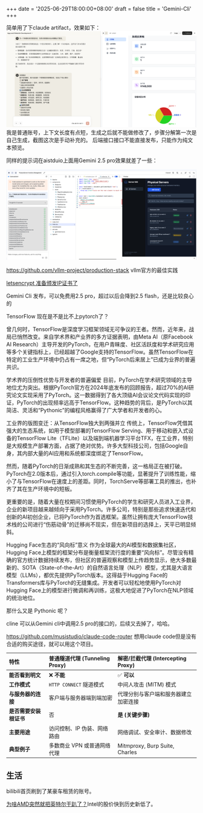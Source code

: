 +++
date = '2025-06-29T18:00:00+08:00'
draft = false
title = 'Gemini-Cli'
+++

简单用了下claude artifact，效果如下：
![](../../images/claude-artifact.png)
我是普通账号，上下文长度有点短，生成之后就不能做修改了，步骤分解第一次是自己生成，截图这次是手动补充的。
后端接口接口不能直接发布，只能作为纯文本预览。

同样的提示词在aistduio上面用Gemini 2.5 pro效果就差了一些：

![](../../images/aistduio-build.png)

https://github.com/vllm-project/production-stack vllm官方的最佳实践

[letsencrypt 准备颁发IP证书了](https://letsencrypt.org/2025/07/01/issuing-our-first-ip-address-certificate/)

Gemini Cli 发布，可以免费用2.5 pro，超过以后会降到2.5 flash，还是比较良心的

TensorFlow 现在是不是比不上pytorch了？

曾几何时，TensorFlow是深度学习框架领域无可争议的王者。然而，近年来，战局已悄然改变。来自学术界和产业界的多方证据表明，由Meta AI（原Facebook AI Research）主导开发的PyTorch，在用户青睐度、社区活跃度和学术研究应用等多个关键指标上，已经超越了Google支持的TensorFlow。虽然TensorFlow在特定的工业生产环境中仍占有一席之地，但“PyTorch后来居上”已成为业界的普遍共识。

学术界的压倒性优势与开发者的普遍偏爱
目前，PyTorch在学术研究领域的主导地位尤为突出。根据PyTorch官方在2024年底发布的回顾报告，超过70%的AI研究论文实现采用了PyTorch。这一数据得到了各大顶级AI会议论文代码实现的印证，PyTorch的出现频率远高于TensorFlow。这种趋势的背后，是PyTorch以其简洁、灵活和“Pythonic”的编程风格赢得了广大学者和开发者的心。


工业界的版图变迁：从TensorFlow独大到两强并立
传统上，TensorFlow凭借其强大的生态系统，如用于模型部署的TensorFlow Serving、用于移动和嵌入式设备的TensorFlow Lite（TFLite）以及端到端机器学习平台TFX，在工业界，特别是大规模生产部署方面，占据了绝对优势。许多大型科技公司，包括Google自身，其内部大量的AI应用和系统都深度绑定了TensorFlow。

然而，随着PyTorch的日渐成熟和其生态的不断完善，这一格局正在被打破。PyTorch在2.0版本后，通过引入torch.compile等功能，显著提升了训练性能，缩小了与TensorFlow在速度上的差距。同时，TorchServe等部署工具的推出，也补齐了其在生产环境中的短板。

更重要的是，随着大量在校期间习惯使用PyTorch的学生和研究人员进入工业界，企业的新项目越来越倾向于采用PyTorch。许多公司，特别是那些追求快速迭代和创新的AI初创企业，已将PyTorch作为首选框架。虽然让拥有庞大TensorFlow技术栈的公司进行“伤筋动骨”的迁移尚不现实，但在新项目的选择上，天平已明显倾斜。

Hugging Face生态的“风向标”意义
作为全球最大的AI模型和数据集社区，Hugging Face上模型的框架分布是衡量框架流行度的重要“风向标”。尽管没有精确的官方统计数据持续发布，但社区的普遍观察和模型上传趋势显示，绝大多数最新的、SOTA（State-of-the-Art）的自然语言处理（NLP）模型，尤其是大语言模型（LLMs），都优先提供PyTorch版本。这得益于Hugging Face的Transformers库与PyTorch的无缝集成。开发者可以轻松地使用PyTorch对Hugging Face上的模型进行微调和再训练，这极大地促进了PyTorch在NLP领域的统治地位。

那什么又是 Pythonic 呢？

cline 可以从Gemini cli中调用2.5 pro的接口的，后续又去掉了，哈哈。

https://github.com/musistudio/claude-code-router 想用claude code但是没有合适的购买途径，就可以用这个项目。


| 特性 | 普通隧道代理 (Tunneling Proxy) | 解密/拦截代理 (Intercepting Proxy) |
| :--- | :--- | :--- |
| **能否看到明文** | ❌ **不能** | ✅ **可以** |
| **工作模式** | `HTTP CONNECT` 隧道模式 | 中间人攻击 (MITM) 模式 |
| **与服务器的连接** | 客户端与服务器端到端加密 | 代理分别与客户端和服务器建立加密连接 |
| **是否需要安装根证书** | 否 | **是 (关键步骤)** |
| **主要用途** | 访问控制、IP 伪装、网络路由 | 网络调试、安全审计、数据修改 |
| **典型例子** | 多数商业 VPN 或普通网络代理 | Mitmproxy, Burp Suite, Charles |


## 生活

bilibili首页刷到了某豪车租赁的账号。

[为啥AMD突然就把英特尔干趴了？](https://www.bilibili.com/video/BV1R67GzsEQf/)Intel的股价快到历史新低了。
